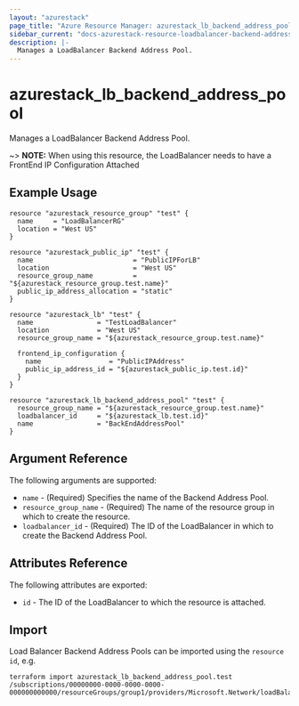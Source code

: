 ```yaml
---
layout: "azurestack"
page_title: "Azure Resource Manager: azurestack_lb_backend_address_pool"
sidebar_current: "docs-azurestack-resource-loadbalancer-backend-address-pool"
description: |-
  Manages a LoadBalancer Backend Address Pool.
---
```


# azurestack_lb_backend_address_pool

Manages a LoadBalancer Backend Address Pool.

~> **NOTE:** When using this resource, the LoadBalancer needs to have a FrontEnd IP Configuration Attached

## Example Usage

```hcl
resource "azurestack_resource_group" "test" {
  name     = "LoadBalancerRG"
  location = "West US"
}

resource "azurestack_public_ip" "test" {
  name                         = "PublicIPForLB"
  location                     = "West US"
  resource_group_name          = "${azurestack_resource_group.test.name}"
  public_ip_address_allocation = "static"
}

resource "azurestack_lb" "test" {
  name                = "TestLoadBalancer"
  location            = "West US"
  resource_group_name = "${azurestack_resource_group.test.name}"

  frontend_ip_configuration {
    name                 = "PublicIPAddress"
    public_ip_address_id = "${azurestack_public_ip.test.id}"
  }
}

resource "azurestack_lb_backend_address_pool" "test" {
  resource_group_name = "${azurestack_resource_group.test.name}"
  loadbalancer_id     = "${azurestack_lb.test.id}"
  name                = "BackEndAddressPool"
}
```

## Argument Reference

The following arguments are supported:

* `name` - (Required) Specifies the name of the Backend Address Pool.
* `resource_group_name` - (Required) The name of the resource group in which to create the resource.
* `loadbalancer_id` - (Required) The ID of the LoadBalancer in which to create the Backend Address Pool.

## Attributes Reference

The following attributes are exported:

* `id` - The ID of the LoadBalancer to which the resource is attached.

## Import

Load Balancer Backend Address Pools can be imported using the `resource id`, e.g.

```shell
terraform import azurestack_lb_backend_address_pool.test /subscriptions/00000000-0000-0000-0000-000000000000/resourceGroups/group1/providers/Microsoft.Network/loadBalancers/lb1/backendAddressPools/pool1
```

